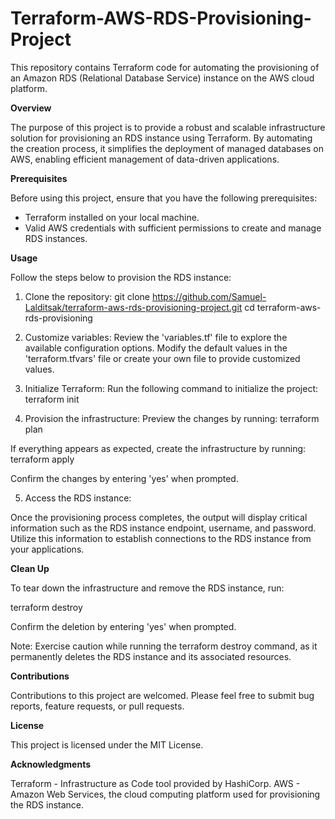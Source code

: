# Terraform-AWS-RDS-Provisioning-Project
This repository contains Terraform code for automating the provisioning of an Amazon RDS (Relational Database Service) instance on the AWS cloud platform.

**Overview**

The purpose of this project is to provide a robust and scalable infrastructure solution for provisioning an RDS instance using Terraform. By automating the creation process, it simplifies the deployment of managed databases on AWS, enabling efficient management of data-driven applications.

**Prerequisites**

Before using this project, ensure that you have the following prerequisites:

- Terraform installed on your local machine.
- Valid AWS credentials with sufficient permissions to create and manage RDS instances.
  
**Usage**

Follow the steps below to provision the RDS instance:

1. Clone the repository:
git clone https://github.com/Samuel-Lalditsak/terraform-aws-rds-provisioning-project.git
cd terraform-aws-rds-provisioning

2. Customize variables:
Review the 'variables.tf' file to explore the available configuration options. Modify the default values in the 'terraform.tfvars' file or create your own file to provide customized values.

3. Initialize Terraform:
Run the following command to initialize the project:
terraform init

4. Provision the infrastructure:
Preview the changes by running:
terraform plan

  If everything appears as expected, create the infrastructure by running:
  terraform apply

  Confirm the changes by entering 'yes' when prompted.

5. Access the RDS instance:

Once the provisioning process completes, the output will display critical information such as the RDS instance endpoint, username, and password. Utilize this information to establish connections to the RDS instance from your applications.

**Clean Up**

To tear down the infrastructure and remove the RDS instance, run:

terraform destroy

Confirm the deletion by entering 'yes' when prompted.

Note: Exercise caution while running the terraform destroy command, as it permanently deletes the RDS instance and its associated resources.

**Contributions**

Contributions to this project are welcomed. Please feel free to submit bug reports, feature requests, or pull requests.

**License**

This project is licensed under the MIT License.

**Acknowledgments**

Terraform - Infrastructure as Code tool provided by HashiCorp.
AWS - Amazon Web Services, the cloud computing platform used for provisioning the RDS instance.
